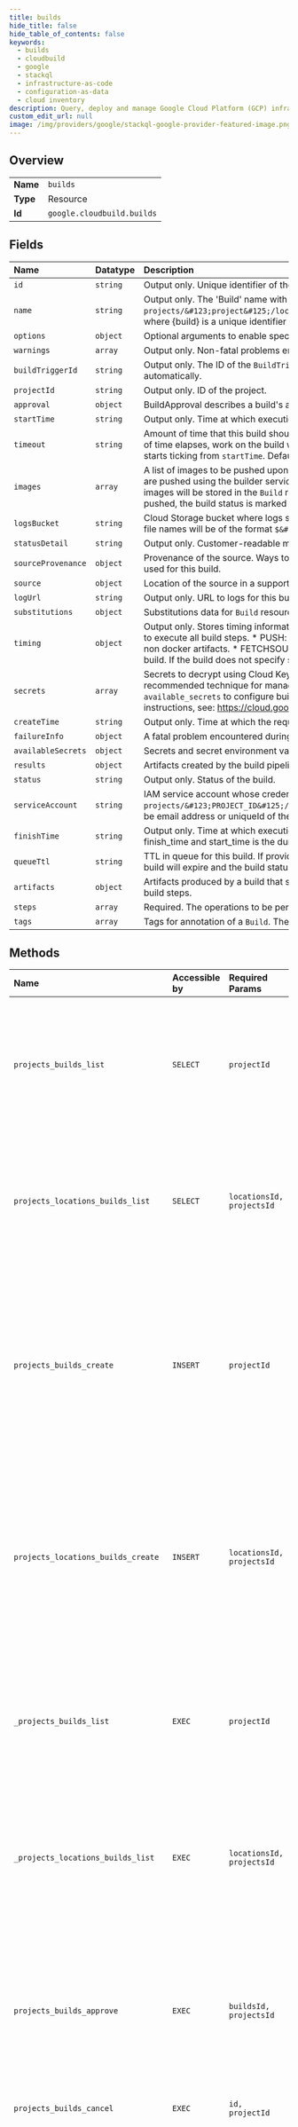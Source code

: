 ```yaml
---
title: builds
hide_title: false
hide_table_of_contents: false
keywords:
  - builds
  - cloudbuild
  - google    
  - stackql
  - infrastructure-as-code
  - configuration-as-data
  - cloud inventory
description: Query, deploy and manage Google Cloud Platform (GCP) infrastructure and resources using SQL
custom_edit_url: null
image: /img/providers/google/stackql-google-provider-featured-image.png
---
```

  
    

## Overview
<table><tbody>
<tr><td><b>Name</b></td><td><code>builds</code></td></tr>
<tr><td><b>Type</b></td><td>Resource</td></tr>
<tr><td><b>Id</b></td><td><code>google.cloudbuild.builds</code></td></tr>
</tbody></table>

## Fields
| Name | Datatype | Description |
|:-----|:---------|:------------|
| `id` | `string` | Output only. Unique identifier of the build. |
| `name` | `string` | Output only. The 'Build' name with format: `projects/&#123;project&#125;/locations/&#123;location&#125;/builds/&#123;build&#125;`, where &#123;build&#125; is a unique identifier generated by the service. |
| `options` | `object` | Optional arguments to enable specific features of builds. |
| `warnings` | `array` | Output only. Non-fatal problems encountered during the execution of the build. |
| `buildTriggerId` | `string` | Output only. The ID of the `BuildTrigger` that triggered this build, if it was triggered automatically. |
| `projectId` | `string` | Output only. ID of the project. |
| `approval` | `object` | BuildApproval describes a build's approval configuration, state, and result. |
| `startTime` | `string` | Output only. Time at which execution of the build was started. |
| `timeout` | `string` | Amount of time that this build should be allowed to run, to second granularity. If this amount of time elapses, work on the build will cease and the build status will be `TIMEOUT`. `timeout` starts ticking from `startTime`. Default time is 60 minutes. |
| `images` | `array` | A list of images to be pushed upon the successful completion of all build steps. The images are pushed using the builder service account's credentials. The digests of the pushed images will be stored in the `Build` resource's results field. If any of the images fail to be pushed, the build status is marked `FAILURE`. |
| `logsBucket` | `string` | Cloud Storage bucket where logs should be written (see [Bucket Name Requirements](https://cloud.google.com/storage/docs/bucket-naming#requirements)). Logs file names will be of the format `$&#123;logs_bucket&#125;/log-$&#123;build_id&#125;.txt`. |
| `statusDetail` | `string` | Output only. Customer-readable message about the current status. |
| `sourceProvenance` | `object` | Provenance of the source. Ways to find the original source, or verify that some source was used for this build. |
| `source` | `object` | Location of the source in a supported storage service. |
| `logUrl` | `string` | Output only. URL to logs for this build in Google Cloud Console. |
| `substitutions` | `object` | Substitutions data for `Build` resource. |
| `timing` | `object` | Output only. Stores timing information for phases of the build. Valid keys are: * BUILD: time to execute all build steps. * PUSH: time to push all artifacts including docker images and non docker artifacts. * FETCHSOURCE: time to fetch source. * SETUPBUILD: time to set up build. If the build does not specify source or images, these keys will not be included. |
| `secrets` | `array` | Secrets to decrypt using Cloud Key Management Service. Note: Secret Manager is the recommended technique for managing sensitive data with Cloud Build. Use `available_secrets` to configure builds to access secrets from Secret Manager. For instructions, see: https://cloud.google.com/cloud-build/docs/securing-builds/use-secrets |
| `createTime` | `string` | Output only. Time at which the request to create the build was received. |
| `failureInfo` | `object` | A fatal problem encountered during the execution of the build. |
| `availableSecrets` | `object` | Secrets and secret environment variables. |
| `results` | `object` | Artifacts created by the build pipeline. |
| `status` | `string` | Output only. Status of the build. |
| `serviceAccount` | `string` | IAM service account whose credentials will be used at build runtime. Must be of the format `projects/&#123;PROJECT_ID&#125;/serviceAccounts/&#123;ACCOUNT&#125;`. ACCOUNT can be email address or uniqueId of the service account.  |
| `finishTime` | `string` | Output only. Time at which execution of the build was finished. The difference between finish_time and start_time is the duration of the build's execution. |
| `queueTtl` | `string` | TTL in queue for this build. If provided and the build is enqueued longer than this value, the build will expire and the build status will be `EXPIRED`. The TTL starts ticking from create_time. |
| `artifacts` | `object` | Artifacts produced by a build that should be uploaded upon successful completion of all build steps. |
| `steps` | `array` | Required. The operations to be performed on the workspace. |
| `tags` | `array` | Tags for annotation of a `Build`. These are not docker tags. |
## Methods
| Name | Accessible by | Required Params | Description |
|:-----|:--------------|:----------------|:------------|
| `projects_builds_list` | `SELECT` | `projectId` | Lists previously requested builds. Previously requested builds may still be in-progress, or may have finished successfully or unsuccessfully. |
| `projects_locations_builds_list` | `SELECT` | `locationsId, projectsId` | Lists previously requested builds. Previously requested builds may still be in-progress, or may have finished successfully or unsuccessfully. |
| `projects_builds_create` | `INSERT` | `projectId` | Starts a build with the specified configuration. This method returns a long-running `Operation`, which includes the build ID. Pass the build ID to `GetBuild` to determine the build status (such as `SUCCESS` or `FAILURE`). |
| `projects_locations_builds_create` | `INSERT` | `locationsId, projectsId` | Starts a build with the specified configuration. This method returns a long-running `Operation`, which includes the build ID. Pass the build ID to `GetBuild` to determine the build status (such as `SUCCESS` or `FAILURE`). |
| `_projects_builds_list` | `EXEC` | `projectId` | Lists previously requested builds. Previously requested builds may still be in-progress, or may have finished successfully or unsuccessfully. |
| `_projects_locations_builds_list` | `EXEC` | `locationsId, projectsId` | Lists previously requested builds. Previously requested builds may still be in-progress, or may have finished successfully or unsuccessfully. |
| `projects_builds_approve` | `EXEC` | `buildsId, projectsId` | Approves or rejects a pending build. If approved, the returned LRO will be analogous to the LRO returned from a CreateBuild call. If rejected, the returned LRO will be immediately done. |
| `projects_builds_cancel` | `EXEC` | `id, projectId` | Cancels a build in progress. |
| `projects_builds_get` | `EXEC` | `id, projectId` | Returns information about a previously requested build. The `Build` that is returned includes its status (such as `SUCCESS`, `FAILURE`, or `WORKING`), and timing information. |
| `projects_builds_retry` | `EXEC` | `id, projectId` | Creates a new build based on the specified build. This method creates a new build using the original build request, which may or may not result in an identical build. For triggered builds: * Triggered builds resolve to a precise revision; therefore a retry of a triggered build will result in a build that uses the same revision. For non-triggered builds that specify `RepoSource`: * If the original build built from the tip of a branch, the retried build will build from the tip of that branch, which may not be the same revision as the original build. * If the original build specified a commit sha or revision ID, the retried build will use the identical source. For builds that specify `StorageSource`: * If the original build pulled source from Cloud Storage without specifying the generation of the object, the new build will use the current object, which may be different from the original build source. * If the original build pulled source from Cloud Storage and specified the generation of the object, the new build will attempt to use the same object, which may or may not be available depending on the bucket's lifecycle management settings. |
| `projects_locations_builds_approve` | `EXEC` | `buildsId, locationsId, projectsId` | Approves or rejects a pending build. If approved, the returned LRO will be analogous to the LRO returned from a CreateBuild call. If rejected, the returned LRO will be immediately done. |
| `projects_locations_builds_cancel` | `EXEC` | `buildsId, locationsId, projectsId` | Cancels a build in progress. |
| `projects_locations_builds_get` | `EXEC` | `buildsId, locationsId, projectsId` | Returns information about a previously requested build. The `Build` that is returned includes its status (such as `SUCCESS`, `FAILURE`, or `WORKING`), and timing information. |
| `projects_locations_builds_retry` | `EXEC` | `buildsId, locationsId, projectsId` | Creates a new build based on the specified build. This method creates a new build using the original build request, which may or may not result in an identical build. For triggered builds: * Triggered builds resolve to a precise revision; therefore a retry of a triggered build will result in a build that uses the same revision. For non-triggered builds that specify `RepoSource`: * If the original build built from the tip of a branch, the retried build will build from the tip of that branch, which may not be the same revision as the original build. * If the original build specified a commit sha or revision ID, the retried build will use the identical source. For builds that specify `StorageSource`: * If the original build pulled source from Cloud Storage without specifying the generation of the object, the new build will use the current object, which may be different from the original build source. * If the original build pulled source from Cloud Storage and specified the generation of the object, the new build will attempt to use the same object, which may or may not be available depending on the bucket's lifecycle management settings. |
